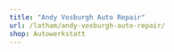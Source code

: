 ```yaml
---
title: "Andy Vosburgh Auto Repair"
url: /latham/andy-vosburgh-auto-repair/
shop: Autowerkstatt
---
```

